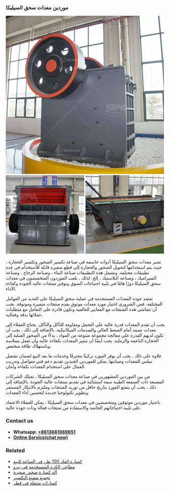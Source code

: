 <h3>موردين معدات سحق السيليكا</h3><img src='1701854384.jpg' alt=''><p>تعتبر معدات سحق السيليكا أدوات حاسمة في صناعة تكسير الصخور وتكسير الحجارة ، حيث يتم استخدامها لتحويل الصخور والحجارة إلى قطع صغيرة قابلة للاستخدام في عدة تطبيقات مختلفة. وتشمل هذه التطبيقات صناعة البناء ، وصناعة الزجاج ، وصناعة السيراميك ، وصناعة البلاستيك ، إلخ. لذلك ، يلعب الموردون المتخصصون في معدات سحق السيليكا دورًا هامًا في تلبية احتياجات السوق وتوفير منتجات عالية الجودة وكفاءة الأداء.</p><p>تعتمد جودة المعدات المستخدمة في عملية سحق السيليكا على العديد من العوامل المختلفة. فمن الضروري اختيار مورد معدات موثوق يقدم منتجات متميزة وموثوقة. يجب أن تتماشى هذه المنتجات مع المعايير العالمية وتكون قادرة على التعامل مع متطلبات عملائها بدقة وفعالية.</p><p>يجب أن تقدم المعدات قدرة عالية على التحمل ومقاومة للتآكل والتآكل. يحتاج العملاء إلى معدات تصمد أمام الضغط العالي والصدمات الميكانيكية. بالإضافة إلى ذلك ، يجب أن تكون لديهم القدرة على معالجة مجموعة متنوعة من المواد ، بدءًا من الصخور الصلبة إلى الحجارة الناعمة والرملية. يجب أيضًا أن تتميز المعدات بكفاءة عالية وأن تعمل بسلاسة وباستهلاك طاقة منخفض.</p><p>علاوة على ذلك ، يجب أن يوفر المورد تركيبًا محترفًا وخدمات ما بعد البيع لضمان تشغيل سلس للمعدات وصيانتها. يمكن للموردين الجيدين تقديم دعم فني متواصل وتدريب العمال على استخدام المعدات بكفاءة وأمان.</p><p>من بين الموردين المشهورين في صناعة معدات سحق السيليكا ، تمتلك الشركات المصنعة ذات السمعة الطيبة سمة استثنائية في تقديم منتجات عالية الجودة. بالإضافة إلى ذلك ، يجب أن يتمتع المورد بتاريخ حافل من توريد المنتجات وملتزم بالابتكار المستمر وتطوير تكنولوجيا جديدة لتحسين أداء المعدات.</p><p>باختيار موردين موثوقين ومتخصصين في معدات سحق السيليكا ، يمكن للعملاء الاعتماد على تلبية احتياجاتهم الخاصة والاستفادة من منتجات فعالة وذات جودة عالية.</p><h3>Contact us</h3><ul><li><strong>Whatsapp:&nbsp;<a href="https://wa.me/8613661969651">+8613661969651</a></strong></li><li><a href="https://swt.shibang-china.com/?git&amp;zhl&amp;موردين معدات سحق السيليكا"><strong>Online Service(chat now)</strong></a></li></ul><h3>Related</h3><ul><li><a href='كسارة الفك 100 طن في الساعة للبيع.md'>كسارة الفك 100 طن في الساعة للبيع</a></li><li><a href='مطاحن الكرة المستخدمة في بيرو.md'>مطاحن الكرة المستخدمة في بيرو</a></li><li><a href='آلة كسارة صخور صغيرة.md'>آلة كسارة صخور صغيرة</a></li><li><a href='تجميع مصنع التكسير.md'>تجميع مصنع التكسير</a></li><li><a href='كسارات متنقلة في قطر.md'>كسارات متنقلة في قطر</a></li></ul>
